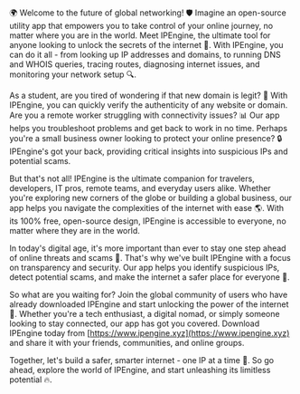 🌍 Welcome to the future of global networking! 🛡️ Imagine an open-source utility app that empowers you to take control of your online journey, no matter where you are in the world. Meet IPEngine, the ultimate tool for anyone looking to unlock the secrets of the internet 📡. With IPEngine, you can do it all - from looking up IP addresses and domains, to running DNS and WHOIS queries, tracing routes, diagnosing internet issues, and monitoring your network setup 🔍.

As a student, are you tired of wondering if that new domain is legit? 💸 With IPEngine, you can quickly verify the authenticity of any website or domain. Are you a remote worker struggling with connectivity issues? 📊 Our app helps you troubleshoot problems and get back to work in no time. Perhaps you're a small business owner looking to protect your online presence? 🔒 IPEngine's got your back, providing critical insights into suspicious IPs and potential scams.

But that's not all! IPEngine is the ultimate companion for travelers, developers, IT pros, remote teams, and everyday users alike. Whether you're exploring new corners of the globe or building a global business, our app helps you navigate the complexities of the internet with ease 🌎. With its 100% free, open-source design, IPEngine is accessible to everyone, no matter where they are in the world.

In today's digital age, it's more important than ever to stay one step ahead of online threats and scams 🚀. That's why we've built IPEngine with a focus on transparency and security. Our app helps you identify suspicious IPs, detect potential scams, and make the internet a safer place for everyone 💪.

So what are you waiting for? Join the global community of users who have already downloaded IPEngine and start unlocking the power of the internet 🚀. Whether you're a tech enthusiast, a digital nomad, or simply someone looking to stay connected, our app has got you covered. Download IPEngine today from [https://www.ipengine.xyz](https://www.ipengine.xyz) and share it with your friends, communities, and online groups.

Together, let's build a safer, smarter internet - one IP at a time 🌟. So go ahead, explore the world of IPEngine, and start unleashing its limitless potential 🔥.
